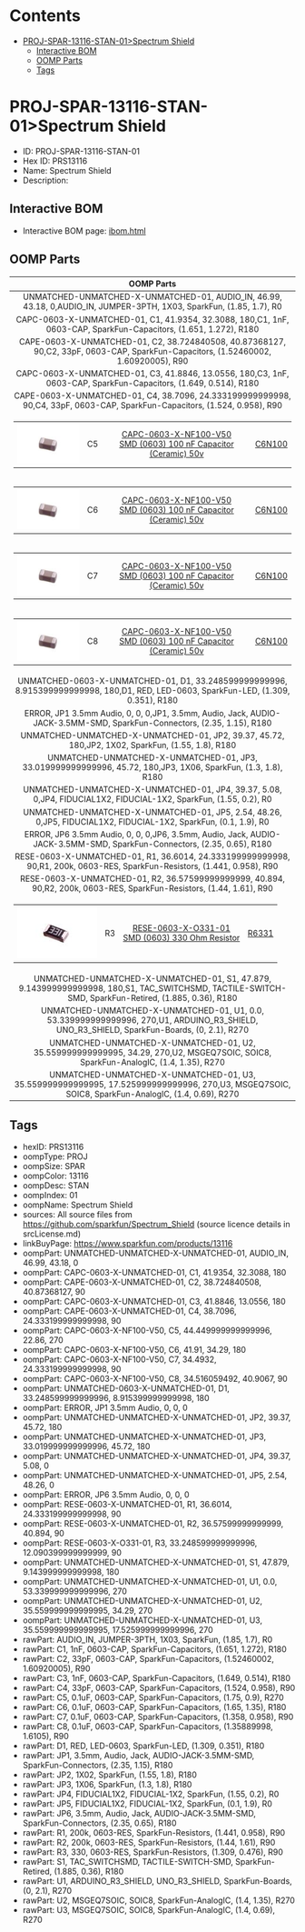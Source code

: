 



Contents
========

* [PROJ-SPAR-13116-STAN-01>Spectrum Shield](#proj-spar-13116-stan-01spectrum-shield)
	* [Interactive BOM](#interactive-bom)
	* [OOMP Parts](#oomp-parts)
	* [Tags](#tags)

# PROJ-SPAR-13116-STAN-01>Spectrum Shield

- ID: PROJ-SPAR-13116-STAN-01
- Hex ID: PRS13116
- Name: Spectrum Shield
- Description: 

## Interactive BOM

- Interactive BOM page: [ibom.html](kicad/bom/ibom.html)

## OOMP Parts
  

|OOMP Parts|
| :---: |
|UNMATCHED-UNMATCHED-X-UNMATCHED-01, AUDIO_IN, 46.99, 43.18, 0,AUDIO_IN, JUMPER-3PTH, 1X03, SparkFun, (1.85, 1.7), R0|
|CAPC-0603-X-UNMATCHED-01, C1, 41.9354, 32.3088, 180,C1, 1nF, 0603-CAP, SparkFun-Capacitors, (1.651, 1.272), R180|
|CAPE-0603-X-UNMATCHED-01, C2, 38.724840508, 40.87368127, 90,C2, 33pF, 0603-CAP, SparkFun-Capacitors, (1.52460002, 1.60920005), R90|
|CAPC-0603-X-UNMATCHED-01, C3, 41.8846, 13.0556, 180,C3, 1nF, 0603-CAP, SparkFun-Capacitors, (1.649, 0.514), R180|
|CAPE-0603-X-UNMATCHED-01, C4, 38.7096, 24.333199999999998, 90,C4, 33pF, 0603-CAP, SparkFun-Capacitors, (1.524, 0.958), R90|
|<table><tr><td>![CAPC-0603-X-NF100-V50](https://raw.githubusercontent.com/oomlout/oomlout_OOMP_parts/main/CAPC-0603-X-NF100-V50/image_140.jpg)</td><td> C5</td><td>[CAPC-0603-X-NF100-V50<br>SMD (0603) 100 nF Capacitor (Ceramic) 50v](https://github.com/oomlout/oomlout_OOMP_parts/tree/main/CAPC-0603-X-NF100-V50/)</td><td>[C6N100](https://github.com/oomlout/oomlout_OOMP_parts/tree/main/CAPC-0603-X-NF100-V50/)</td></tr></table>|
|<table><tr><td>![CAPC-0603-X-NF100-V50](https://raw.githubusercontent.com/oomlout/oomlout_OOMP_parts/main/CAPC-0603-X-NF100-V50/image_140.jpg)</td><td> C6</td><td>[CAPC-0603-X-NF100-V50<br>SMD (0603) 100 nF Capacitor (Ceramic) 50v](https://github.com/oomlout/oomlout_OOMP_parts/tree/main/CAPC-0603-X-NF100-V50/)</td><td>[C6N100](https://github.com/oomlout/oomlout_OOMP_parts/tree/main/CAPC-0603-X-NF100-V50/)</td></tr></table>|
|<table><tr><td>![CAPC-0603-X-NF100-V50](https://raw.githubusercontent.com/oomlout/oomlout_OOMP_parts/main/CAPC-0603-X-NF100-V50/image_140.jpg)</td><td> C7</td><td>[CAPC-0603-X-NF100-V50<br>SMD (0603) 100 nF Capacitor (Ceramic) 50v](https://github.com/oomlout/oomlout_OOMP_parts/tree/main/CAPC-0603-X-NF100-V50/)</td><td>[C6N100](https://github.com/oomlout/oomlout_OOMP_parts/tree/main/CAPC-0603-X-NF100-V50/)</td></tr></table>|
|<table><tr><td>![CAPC-0603-X-NF100-V50](https://raw.githubusercontent.com/oomlout/oomlout_OOMP_parts/main/CAPC-0603-X-NF100-V50/image_140.jpg)</td><td> C8</td><td>[CAPC-0603-X-NF100-V50<br>SMD (0603) 100 nF Capacitor (Ceramic) 50v](https://github.com/oomlout/oomlout_OOMP_parts/tree/main/CAPC-0603-X-NF100-V50/)</td><td>[C6N100](https://github.com/oomlout/oomlout_OOMP_parts/tree/main/CAPC-0603-X-NF100-V50/)</td></tr></table>|
|UNMATCHED-0603-X-UNMATCHED-01, D1, 33.248599999999996, 8.915399999999998, 180,D1, RED, LED-0603, SparkFun-LED, (1.309, 0.351), R180|
|ERROR, JP1 3.5mm Audio, 0, 0, 0,JP1, 3.5mm, Audio, Jack, AUDIO-JACK-3.5MM-SMD, SparkFun-Connectors, (2.35, 1.15), R180|
|UNMATCHED-UNMATCHED-X-UNMATCHED-01, JP2, 39.37, 45.72, 180,JP2, 1X02, SparkFun, (1.55, 1.8), R180|
|UNMATCHED-UNMATCHED-X-UNMATCHED-01, JP3, 33.019999999999996, 45.72, 180,JP3, 1X06, SparkFun, (1.3, 1.8), R180|
|UNMATCHED-UNMATCHED-X-UNMATCHED-01, JP4, 39.37, 5.08, 0,JP4, FIDUCIAL1X2, FIDUCIAL-1X2, SparkFun, (1.55, 0.2), R0|
|UNMATCHED-UNMATCHED-X-UNMATCHED-01, JP5, 2.54, 48.26, 0,JP5, FIDUCIAL1X2, FIDUCIAL-1X2, SparkFun, (0.1, 1.9), R0|
|ERROR, JP6 3.5mm Audio, 0, 0, 0,JP6, 3.5mm, Audio, Jack, AUDIO-JACK-3.5MM-SMD, SparkFun-Connectors, (2.35, 0.65), R180|
|RESE-0603-X-UNMATCHED-01, R1, 36.6014, 24.333199999999998, 90,R1, 200k, 0603-RES, SparkFun-Resistors, (1.441, 0.958), R90|
|RESE-0603-X-UNMATCHED-01, R2, 36.57599999999999, 40.894, 90,R2, 200k, 0603-RES, SparkFun-Resistors, (1.44, 1.61), R90|
|<table><tr><td>![RESE-0603-X-O331-01](https://raw.githubusercontent.com/oomlout/oomlout_OOMP_parts/main/RESE-0603-X-O331-01/image_140.jpg)</td><td> R3</td><td>[RESE-0603-X-O331-01<br>SMD (0603) 330 Ohm Resistor](https://github.com/oomlout/oomlout_OOMP_parts/tree/main/RESE-0603-X-O331-01/)</td><td>[R6331](https://github.com/oomlout/oomlout_OOMP_parts/tree/main/RESE-0603-X-O331-01/)</td></tr></table>|
|UNMATCHED-UNMATCHED-X-UNMATCHED-01, S1, 47.879, 9.143999999999998, 180,S1, TAC_SWITCHSMD, TACTILE-SWITCH-SMD, SparkFun-Retired, (1.885, 0.36), R180|
|UNMATCHED-UNMATCHED-X-UNMATCHED-01, U1, 0.0, 53.339999999999996, 270,U1, ARDUINO_R3_SHIELD, UNO_R3_SHIELD, SparkFun-Boards, (0, 2.1), R270|
|UNMATCHED-UNMATCHED-X-UNMATCHED-01, U2, 35.559999999999995, 34.29, 270,U2, MSGEQ7SOIC, SOIC8, SparkFun-AnalogIC, (1.4, 1.35), R270|
|UNMATCHED-UNMATCHED-X-UNMATCHED-01, U3, 35.559999999999995, 17.525999999999996, 270,U3, MSGEQ7SOIC, SOIC8, SparkFun-AnalogIC, (1.4, 0.69), R270|

## Tags

- hexID: PRS13116
- oompType: PROJ
- oompSize: SPAR
- oompColor: 13116
- oompDesc: STAN
- oompIndex: 01
- oompName: Spectrum Shield
- sources: All source files from https://github.com/sparkfun/Spectrum_Shield (source licence details in srcLicense.md)
- linkBuyPage: https://www.sparkfun.com/products/13116
- oompPart: UNMATCHED-UNMATCHED-X-UNMATCHED-01, AUDIO_IN, 46.99, 43.18, 0
- oompPart: CAPC-0603-X-UNMATCHED-01, C1, 41.9354, 32.3088, 180
- oompPart: CAPE-0603-X-UNMATCHED-01, C2, 38.724840508, 40.87368127, 90
- oompPart: CAPC-0603-X-UNMATCHED-01, C3, 41.8846, 13.0556, 180
- oompPart: CAPE-0603-X-UNMATCHED-01, C4, 38.7096, 24.333199999999998, 90
- oompPart: CAPC-0603-X-NF100-V50, C5, 44.449999999999996, 22.86, 270
- oompPart: CAPC-0603-X-NF100-V50, C6, 41.91, 34.29, 180
- oompPart: CAPC-0603-X-NF100-V50, C7, 34.4932, 24.333199999999998, 90
- oompPart: CAPC-0603-X-NF100-V50, C8, 34.516059492, 40.9067, 90
- oompPart: UNMATCHED-0603-X-UNMATCHED-01, D1, 33.248599999999996, 8.915399999999998, 180
- oompPart: ERROR, JP1 3.5mm Audio, 0, 0, 0
- oompPart: UNMATCHED-UNMATCHED-X-UNMATCHED-01, JP2, 39.37, 45.72, 180
- oompPart: UNMATCHED-UNMATCHED-X-UNMATCHED-01, JP3, 33.019999999999996, 45.72, 180
- oompPart: UNMATCHED-UNMATCHED-X-UNMATCHED-01, JP4, 39.37, 5.08, 0
- oompPart: UNMATCHED-UNMATCHED-X-UNMATCHED-01, JP5, 2.54, 48.26, 0
- oompPart: ERROR, JP6 3.5mm Audio, 0, 0, 0
- oompPart: RESE-0603-X-UNMATCHED-01, R1, 36.6014, 24.333199999999998, 90
- oompPart: RESE-0603-X-UNMATCHED-01, R2, 36.57599999999999, 40.894, 90
- oompPart: RESE-0603-X-O331-01, R3, 33.248599999999996, 12.090399999999999, 90
- oompPart: UNMATCHED-UNMATCHED-X-UNMATCHED-01, S1, 47.879, 9.143999999999998, 180
- oompPart: UNMATCHED-UNMATCHED-X-UNMATCHED-01, U1, 0.0, 53.339999999999996, 270
- oompPart: UNMATCHED-UNMATCHED-X-UNMATCHED-01, U2, 35.559999999999995, 34.29, 270
- oompPart: UNMATCHED-UNMATCHED-X-UNMATCHED-01, U3, 35.559999999999995, 17.525999999999996, 270
- rawPart: AUDIO_IN, JUMPER-3PTH, 1X03, SparkFun, (1.85, 1.7), R0
- rawPart: C1, 1nF, 0603-CAP, SparkFun-Capacitors, (1.651, 1.272), R180
- rawPart: C2, 33pF, 0603-CAP, SparkFun-Capacitors, (1.52460002, 1.60920005), R90
- rawPart: C3, 1nF, 0603-CAP, SparkFun-Capacitors, (1.649, 0.514), R180
- rawPart: C4, 33pF, 0603-CAP, SparkFun-Capacitors, (1.524, 0.958), R90
- rawPart: C5, 0.1uF, 0603-CAP, SparkFun-Capacitors, (1.75, 0.9), R270
- rawPart: C6, 0.1uF, 0603-CAP, SparkFun-Capacitors, (1.65, 1.35), R180
- rawPart: C7, 0.1uF, 0603-CAP, SparkFun-Capacitors, (1.358, 0.958), R90
- rawPart: C8, 0.1uF, 0603-CAP, SparkFun-Capacitors, (1.35889998, 1.6105), R90
- rawPart: D1, RED, LED-0603, SparkFun-LED, (1.309, 0.351), R180
- rawPart: JP1, 3.5mm, Audio, Jack, AUDIO-JACK-3.5MM-SMD, SparkFun-Connectors, (2.35, 1.15), R180
- rawPart: JP2, 1X02, SparkFun, (1.55, 1.8), R180
- rawPart: JP3, 1X06, SparkFun, (1.3, 1.8), R180
- rawPart: JP4, FIDUCIAL1X2, FIDUCIAL-1X2, SparkFun, (1.55, 0.2), R0
- rawPart: JP5, FIDUCIAL1X2, FIDUCIAL-1X2, SparkFun, (0.1, 1.9), R0
- rawPart: JP6, 3.5mm, Audio, Jack, AUDIO-JACK-3.5MM-SMD, SparkFun-Connectors, (2.35, 0.65), R180
- rawPart: R1, 200k, 0603-RES, SparkFun-Resistors, (1.441, 0.958), R90
- rawPart: R2, 200k, 0603-RES, SparkFun-Resistors, (1.44, 1.61), R90
- rawPart: R3, 330, 0603-RES, SparkFun-Resistors, (1.309, 0.476), R90
- rawPart: S1, TAC_SWITCHSMD, TACTILE-SWITCH-SMD, SparkFun-Retired, (1.885, 0.36), R180
- rawPart: U1, ARDUINO_R3_SHIELD, UNO_R3_SHIELD, SparkFun-Boards, (0, 2.1), R270
- rawPart: U2, MSGEQ7SOIC, SOIC8, SparkFun-AnalogIC, (1.4, 1.35), R270
- rawPart: U3, MSGEQ7SOIC, SOIC8, SparkFun-AnalogIC, (1.4, 0.69), R270
